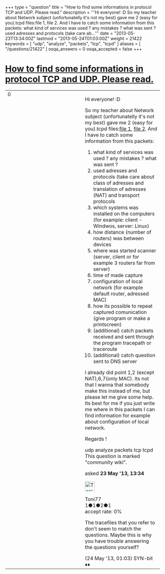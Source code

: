 +++
type = "question"
title = "How to find some informations in protocol TCP and UDP. Please read."
description = '''Hi everyone! :D So my teacher about Network subject (unfortunatelly it&#x27;s not my best) gave me 2 (easy for you).tcpd files:file 1, file 2. And I have to catch some information from this packets:  what kind of services was used ? any mistakes ? what was sent ? used adresses and protocols (take care ab...'''
date = "2013-05-23T13:34:00Z"
lastmod = "2013-05-24T01:03:00Z"
weight = 21422
keywords = [ "udp", "analyze", "packets", "tcp", "tcpd" ]
aliases = [ "/questions/21422" ]
osqa_answers = 0
osqa_accepted = false
+++

<div class="headNormal">

# [How to find some informations in protocol TCP and UDP. Please read.](/questions/21422/how-to-find-some-informations-in-protocol-tcp-and-udp-please-read)

</div>

<div id="main-body">

<div id="askform">

<table id="question-table" style="width:100%;"><colgroup><col style="width: 50%" /><col style="width: 50%" /></colgroup><tbody><tr class="odd"><td style="width: 30px; vertical-align: top"><div class="vote-buttons"><span id="post-21422-upvote" class="ajax-command post-vote up" rel="nofollow" title="I like this post (click again to cancel)"> </span><div id="post-21422-score" class="post-score" title="current number of votes">0</div><span id="post-21422-downvote" class="ajax-command post-vote down" rel="nofollow" title="I dont like this post (click again to cancel)"> </span> <span id="favorite-mark" class="ajax-command favorite-mark" rel="nofollow" title="mark/unmark this question as favorite (click again to cancel)"> </span><div id="favorite-count" class="favorite-count"></div></div></td><td><div id="item-right"><div class="question-body"><p>Hi everyone! :D</p><p>So my teacher about Network subject (unfortunatelly it's not my best) gave me 2 (easy for you).tcpd files:<a href="http://marcing.faculty.wmi.amu.edu.pl/DSIKLI0/3.tcpd">file 1</a>, <a href="http://marcing.faculty.wmi.amu.edu.pl/DSIKLI0/6.tcpd">file 2</a>. And I have to catch some information from this packets:</p><ol><li>what kind of services was used ? any mistakes ? what was sent ?</li><li>used adresses and protocols (take care about class of adresses and translation of adresses (NAT) and transport protocols</li><li>which systems was installed on the computers (for example: client - Windwos, server: Linux)</li><li>how distance (number of routers) was between devices</li><li>where was started scanner (server, client or for example 3 routers far from server)</li><li>time of made capture</li><li>configuration of local network (for example default router, adressed MAC)</li><li>how its possible to repeat captured comunication (give program or make a printscreen)</li><li>(additional) catch packets received and sent through the program tracepath or traceroute</li><li>(additional) catch question sent to DNS server</li></ol><p>I already did point 1,2 (except NAT),6,7(only MAC). Its not that I wanna that somebody make this instead of me, but please let me give some help. Its best for me if you just write me where in this packets I can find information for example about configuration of local network.</p><p>Regards !</p></div><div id="question-tags" class="tags-container tags"><span class="post-tag tag-link-udp" rel="tag" title="see questions tagged &#39;udp&#39;">udp</span> <span class="post-tag tag-link-analyze" rel="tag" title="see questions tagged &#39;analyze&#39;">analyze</span> <span class="post-tag tag-link-packets" rel="tag" title="see questions tagged &#39;packets&#39;">packets</span> <span class="post-tag tag-link-tcp" rel="tag" title="see questions tagged &#39;tcp&#39;">tcp</span> <span class="post-tag tag-link-tcpd" rel="tag" title="see questions tagged &#39;tcpd&#39;">tcpd</span></div><div id="question-controls" class="post-controls"><div class="community-wiki">This question is marked "community wiki".</div></div><div class="post-update-info-container"><div class="post-update-info post-update-info-user"><p>asked <strong>23 May '13, 13:34</strong></p><img src="https://secure.gravatar.com/avatar/dec35211bf14f0a03912b9f327798acf?s=32&amp;d=identicon&amp;r=g" class="gravatar" width="32" height="32" alt="Toni77&#39;s gravatar image" /><p><span>Toni77</span><br />
<span class="score" title="1 reputation points">1</span><span title="1 badges"><span class="badge1">●</span><span class="badgecount">1</span></span><span title="2 badges"><span class="silver">●</span><span class="badgecount">2</span></span><span title="1 badges"><span class="bronze">●</span><span class="badgecount">1</span></span><br />
<span class="accept_rate" title="Rate of the user&#39;s accepted answers">accept rate:</span> <span title="Toni77 has no accepted answers">0%</span></p></div></div><div id="comments-container-21422" class="comments-container"><span id="21435"></span><div id="comment-21435" class="comment"><div id="post-21435-score" class="comment-score"></div><div class="comment-text"><p>The tracefiles that you refer to don't seem to match the questions. Maybe this is why you have trouble answering the questions yourself?</p></div><div id="comment-21435-info" class="comment-info"><span class="comment-age">(24 May '13, 01:03)</span> <span class="comment-user userinfo">SYN-bit ♦♦</span></div></div></div><div id="comment-tools-21422" class="comment-tools"></div><div class="clear"></div><div id="comment-21422-form-container" class="comment-form-container"></div><div class="clear"></div></div></td></tr></tbody></table>

</div>

</div>


